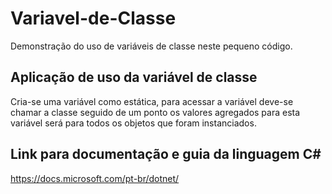 # Variavel-de-Classe
Demonstração do uso de variáveis de classe neste pequeno código.

## Aplicação de uso da variável de classe
Cria-se uma variável como estática, para acessar a variável deve-se chamar a classe seguido de um ponto
os valores agregados para esta variável será para todos os objetos que foram instanciados.

## Link para documentação e guia da linguagem C# 
https://docs.microsoft.com/pt-br/dotnet/ 
